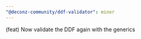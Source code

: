 ```yaml
---
"@deconz-community/ddf-validator": minor
---
```


(feat) Now validate the DDF again with the generics

